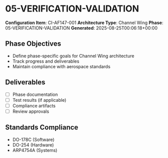 # 05-VERIFICATION-VALIDATION

**Configuration Item**: CI-AF147-001
**Architecture Type**: Channel Wing
**Phase**: 05-VERIFICATION-VALIDATION
**Generated**: 2025-08-25T00:06:18+00:00

## Phase Objectives
- Define phase-specific goals for Channel Wing architecture
- Track progress and deliverables
- Maintain compliance with aerospace standards

## Deliverables
- [ ] Phase documentation
- [ ] Test results (if applicable)
- [ ] Compliance artifacts
- [ ] Review approvals

## Standards Compliance
- DO-178C (Software)
- DO-254 (Hardware)
- ARP4754A (Systems)
